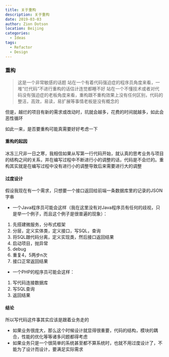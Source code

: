 ```yaml
---
title: 关于重构
description: 关于重构
date: 2019-03-03
author: Zion Dotson
location: Beijing
categories:
  - Ideas
tags:
  - Refactor
  - Design
---
```


### 重构

> 这是一个非常敏感的话题
> 站在一个有着代码强迫症的程序员角度来看，一堆“烂代码”不进行重构的话估计连觉都睡不好
> 站在一个不懂技术或者对代码没有强迫症的老板角度来看，重构跟不重构效果上没有任何区别，代码的整洁，高效，易读，易扩展等事情老板是没有概念的

<!-- more -->

但是，越烂的项目有新的需求或改动时，坑就会越多，花费的时间就越多，如此会恶性循环

如此一来，是否要重构可能真需要好好考虑一下

#### 重构的起因

冰冻三尺非一日之寒，我相信如果从写第一行代码开始，就认真的思考业务与项目的结构之间的关系，并在编写过程中不断进行小的调整的话，代码是不会烂的。重构其实就是在编写过程中没有进行小的调整导致后来需要进行大的调整

#### 过度设计

假设我现在有一个需求，只想要一个接口返回给前端一条数据库里的记录的JSON字串

* 一个Java程序员可能会这样（我在这里没有对Java程序员有任何的歧视，只是举一个例子，而且这个例子是很普遍的现象）：
1. 先搭建微服务，分布式框架
2. 分层，定义实体类，定义接口，写SQL，查询
3. 将SQL跟代码分离，定义实现类，然后接口返回结果
4. 启动项目，抛异常
5. debug
6. 重复4，5两步n次
7. 接口正常返回结果

* 一个PHP的程序员可能会这样：
1. 写代码连接数据库
2. 写SQL查询
3. 返回结果

#### 结论

所以写代码这件事其实应该是跟着业务走的

* 如果业务很庞大，那么这个时候设计就显得很重要，代码的结构，模块的耦合，性能的优化等等诸多问题都得考虑
* 如果业务只是一个很简单的系统甚至都不算系统时，也就不用过度设计了，不能为了设计而设计，要满足实际需求
